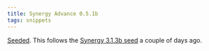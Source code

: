 ```yaml
---
title: Synergy Advance 0.5.1b
tags: snippets
---
```


[Seeded](http://wincent.dev/a/news/archives/2007/05/synergy_advance_11.php). This follows the [Synergy 3.1.3b seed](http://wincent.dev/a/news/archives/2007/05/synergy_313b_se.php) a couple of days ago.
